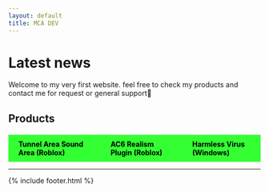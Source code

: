 ```yaml
---
layout: default
title: MCA DEV
---
```


# Latest news

Welcome to my very first website. feel free to check my products and contact me for request or general support🍕

## Products

<div style="display: flex; justify-content: space-around; margin-top: 20px;">
  <a href="tesa.html" style="padding: 10px 20px; background-color: #33ff33; color: black; text-decoration: none; font-weight: bold;">Tunnel Area Sound Area (Roblox)</a>
  <a href="AC6_Realism.html" style="padding: 10px 20px; background-color: #33ff33; color: black; text-decoration: none; font-weight: bold;">AC6 Realism Plugin (Roblox)</a>
  <a href="Harmless_Virus" style="padding: 10px 20px; background-color: #33ff33; color: black; text-decoration: none; font-weight: bold;">Harmless Virus (Windows)</a>
</div>

---

{% include footer.html %}
